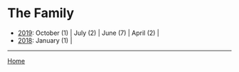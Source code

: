# The Family

  * [2019](./the-family-2019.md): 
      October (1) | 
      July (2) | 
      June (7) | 
      April (2) | 
  * [2018](./the-family-2018.md): 
      January (1) | 

----

[Home](../)
